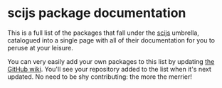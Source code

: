 # scijs package documentation

This is a full list of the packages that fall under the
[scijs](http://github.com/scijs) umbrella, catalogued into a single page with all
of their documentation for you to peruse at your leisure.

You can very easily add your own packages to this list by updating
[the GitHub wiki](http://github.com/scijs/packages/wiki/Packages/_edit).
You'll see your repository added to the list when it's next updated.
No need to be shy contributing: the more the merrier!
